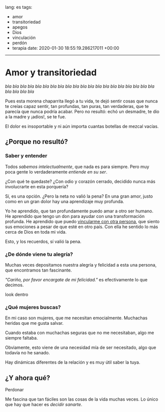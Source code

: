 lang: es
tags:
- amor
- transitoriedad
- apegos
- Dios
- vinculación
- perdón
- terapia
date: 2020-01-30 18:55:19.286217011 +00:00

---

# Amor y transitoriedad

_bla bla bla bla bla bla bla bla bla bla bla bla bla bla bla bla bla bla bla bla bla bla bla bla_

Pues esta morena chaparrita llegó a tu vida, te dejó sentir cosas que nunca te creías capaz sentir, tan profundas, tan puras, tan verdaderas, que te parecía que nunca podría acabar. Pero no resultó: echó un desmadre, te dio a la madre y ¡adios!, se te fue.

El dolor es insoportable y ni aún importa cuantas botellas de mezcal vacías.

## ¿Porque no resultó?

### Saber y entender

Todos _sabemos intelectualmente_, que nada es para siempre. Pero muy poca gente lo verdaderamente _entiende en su ser_.

¿Con qué te quedaste? ¿Con odio y corazón cerrado, decidido nunca más involucrarte en esta porquería?

Sí, es una opción. ¿Pero la neta no valió la pena? En una gran amor, justo como en un gran dolor hay una aprendizaje muy profunda.

Yo he aprendido, que tan profundamente puedo amar a otro ser humano. He aprendido que tengo un don para ayudar con una transformación profunda. He aprendido que puedo [vincularme con otra persona](/), que siento sus emociones a pesar de que esté en otro país. Con ella he sentido lo más cerca de Dios en toda mi vida.

Esto, y los recuerdos, sí valió la pena.

### ¿De dónde viene tu alegría?

Muchas veces depositamos nuestra alegría y felicidad a esta una persona, que encontramos tan fascinante.

_"Cariño, por favor encargate de mi felicidad."_ es efectivamente lo que decimos.

look dentro

### ¿Qué mujeres buscas?

En mi caso son mujeres, que me necesitan emocialmente. Muchachas heridas que me gusta salvar.

Cuando estaba con muchachas seguras que no me necesitaban, algo me siempre faltaba.

Obviamente, esto viene de una necesidad mía de ser necesitado, algo que todavía no he sanado.

Hay dinámicas diferentes de la relación y es muy útil saber la tuya.

## ¿Y ahora qué?

Perdonar

Me fascina que tan fáciles son las cosas de la vida muchas veces. Lo único que hay que hacer es _decidir sanarte_.
